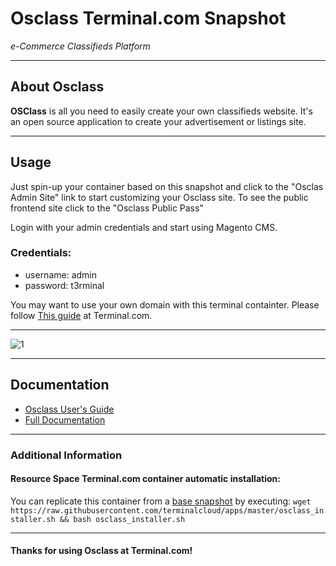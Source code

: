 # **Osclass** Terminal.com Snapshot
*e-Commerce Classifieds Platform*

---

## About Osclass
**OSClass** is all you need to easily create your own classifieds website.
It's an open source application to create your advertisement or listings site.

---

## Usage

Just spin-up your container based on this snapshot and click to the "Osclas Admin Site" link to start customizing your Osclass site.
To see the public frontend site click to the "Osclass Public Pass"

Login with your admin credentials and start using  Magento CMS.

### Credentials:

- username: admin
- password: t3rminal


You may want to use your own domain with this terminal containter. Please follow [This guide](https://www.terminal.com/faq#cname) at Terminal.com.

---

![1](http://blog.osclass.org/wp-content/uploads/2013/04/responsive-theme-osclass.jpg)

---

## Documentation
- [Osclass User's Guide](http://doc.osclass.org/User_Guide)
- [Full Documentation](http://doc.osclass.org/Main_Page)


---


### Additional Information
#### Resource Space Terminal.com container automatic installation:
You can replicate this container from a [base snapshot](https://www.terminal.com/tiny/FzpHiTXG1K) by executing:
`wget https://raw.githubusercontent.com/terminalcloud/apps/master/osclass_installer.sh && bash osclass_installer.sh`


---

#### Thanks for using Osclass at Terminal.com!